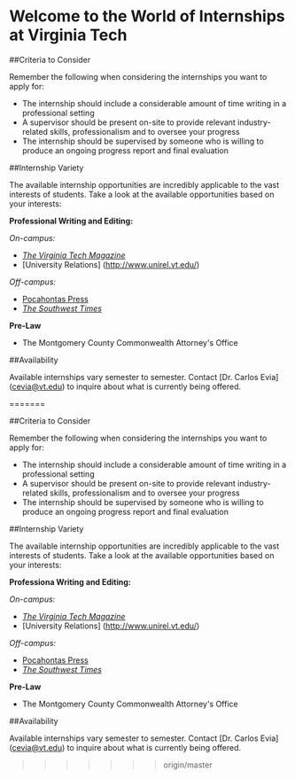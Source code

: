 # Welcome to the World of Internships at Virginia Tech  




##Criteria  to Consider

Remember the following when considering the internships you want to apply for:

* The internship should include a considerable amount of time writing in a professional setting
* A supervisor should be present on-site to provide relevant industry-related skills, professionalism and to oversee your progress
* The internship should be supervised by someone who is willing to produce an ongoing progress report and final evaluation 


##Internship Variety 

The available internship opportunities are incredibly applicable to the vast interests of students. Take a look at the available opportunities based on your interests:

**Professional Writing and Editing:** 

_On-campus:_

* [_The Virginia Tech Magazine_](http://www.vtmag.vt.edu/)
* [University Relations] (http://www.unirel.vt.edu/)

_Off-campus:_

* [Pocahontas Press](http://www.pocahontaspress.com/)
* [_The Southwest Times_](http://www.southwesttimes.com/)

**Pre-Law**

* The Montgomery County Commonwealth Attorney's Office

##Availability

Available internships vary semester to semester. Contact [Dr. Carlos Evia] (cevia@vt.edu) to inquire about what is currently being offered.


=======



##Criteria  to Consider

Remember the following when considering the internships you want to apply for:

* The internship should include a considerable amount of time writing in a professional setting
* A supervisor should be present on-site to provide relevant industry-related skills, professionalism and to oversee your progress
* The internship should be supervised by someone who is willing to produce an ongoing progress report and final evaluation 


##Internship Variety 

The available internship opportunities are incredibly applicable to the vast interests of students. Take a look at the available opportunities based on your interests:

**Professiona Writing and Editing:** 

_On-campus:_

* [_The Virginia Tech Magazine_](http://www.vtmag.vt.edu/)
* [University Relations] (http://www.unirel.vt.edu/)

_Off-campus:_

* [Pocahontas Press](http://www.pocahontaspress.com/)
* [_The Southwest Times_](http://www.southwesttimes.com/)

**Pre-Law**

* The Montgomery County Commonwealth Attorney's Office

##Availability

Available internships vary semester to semester. Contact [Dr. Carlos Evia] (cevia@vt.edu) to inquire about what is currently being offered.
>>>>>>> origin/master

